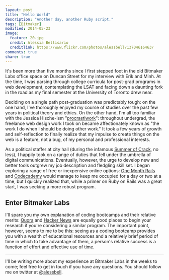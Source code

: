```yaml
---
layout: post
title: "Hello World"
description: "Another day, another Ruby script."
tags: [Bitmaker]
modified: 2014-05-23
image:
  feature: 20.jpg
  credit: Alessia Bellisario
  creditlink: https://www.flickr.com/photos/alessbell/13704616463/
comments: true
share: true
---
```


It's been more than five months since I first stepped foot in the old Bitmaker Labs office space on Duncan Street for my interview with Erik and Minh. At the time, I was parsing through college curricula for post-grad programs in web development, contemplating the LSAT and facing down a daunting fork in the road as my final semester at the University of Toronto drew near.

Deciding on a single path post-graduation was predictably tough: on the one hand, I've thoroughly enjoyed my course of studies over the past few years in political theory and ethics. On the other hand, I'm all too familiar with the Jessica Hische-ism "[procrastiwork](http://jessicahische.is/aprocrastiworker)": throughout undergrad, the freelance web design work I took on became affectionately known as "the work I do when I should be doing other work." It took a few years of growth and self-reflection to finally realize that my impulse to create things on the web is a feature, not a bug, of my personal and professional interests.

As a political staffer at city hall (during the infamous [Summer of Crack](http://en.wikipedia.org/wiki/Timeline_of_Rob_Ford_video_scandal), no less), I happily took on a range of duties that fell under the umbrella of digital communications. Eventually, however, the urge to develop new and better tools outgrew my job description and fledgling skill set. I began exploring a range of free or inexpensive online options: [One Month Rails](https://onemonthrails.com/) and [Codecademy](http://www.codecademy.com/tracks/ruby) would manage to keep me occupied for a day or two at a time, but I quickly realized that, while a primer on Ruby on Rails was a great start, I was seeking a more robust program.

## Enter Bitmaker Labs

I'll spare you my own explanation of coding bootcamps and their relative merits: [Quora](http://www.quora.com/Programming-Bootcamps/Are-programming-boot-camps-worth-it) and [Hacker News](http://eewang.github.io/blog/2013/10/17/are-dev-bootcamps-a-scam-an-alums-perspective/) are equally good places to begin your research if you're considering a similar program. The important point, however, seems to me to be this: seeing as a coding bootcamp provides you with a wealth of educational resources and a relatively brief period of time in which to take advantage of them, a person's relative success is a function of effort and effective use of time.


***
I'll be writing more about my experience at Bitmaker Labs in the weeks to come; feel free to get in touch if you have any questions. You should follow me on twitter at [@alessbell](http://www.twitter.com/alessbell).